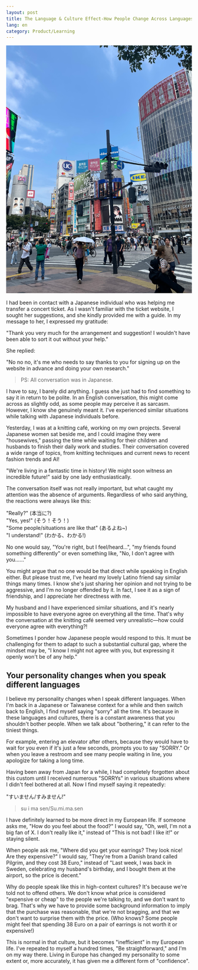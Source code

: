 ```yaml
---
layout: post
title: The Language & Culture Effect-How People Change Across Languages
lang: en
category: Product/Learning
---
```




![](/assets/img/shibuya.png)<br/>




I had been in contact with a Japanese individual who was helping me transfer a concert ticket. As I wasn't familiar with the ticket website, I sought her suggestions, and she kindly provided me with a guide. In my message to her, I expressed my gratitude:

"Thank you very much for the arrangement and suggestion! I wouldn't have been able to sort it out without your help."

She replied:

"No no no, it's me who needs to say thanks to you for signing up on the website in advance and doing your own research."

> PS: All conversation was in Japanese.

I have to say, I barely did anything. I guess she just had to find something to say it in return to be polite. In an English conversation, this might come across as slightly odd, as some people may perceive it as sarcasm. However, I know she genuinely meant it. I've experienced similar situations while talking with Japanese individuals before.

Yesterday, I was at a knitting café, working on my own projects. Several Japanese women sat beside me, and I could imagine they were "housewives," passing the time while waiting for their children and husbands to finish their daily work and studies. Their conversation covered a wide range of topics, from knitting techniques and current news to recent fashion trends and AI!

"We're living in a fantastic time in history! We might soon witness an incredible future!" said by one lady enthusiastically.

The conversation itself was not really important, but what caught my attention was the absence of arguments. Regardless of who said anything, the reactions were always like this:

"Really?" (本当に?)<br/>
"Yes, yes!" (そう！そう！)<br/>
"Some people/situations are like that" (あるよね~)<br/>
"I understand!" (わかる、わかる!)

No one would say, "You're right, but I feel/heard...", "my friends found something differently" or even something like, "No, I don't agree with you......"

You might argue that no one would be that direct while speaking in English either. But please trust me, I've heard my lovely Latino friend say similar things many times. I know she's just sharing her opinion and not trying to be aggressive, and I'm no longer offended by it. In fact, I see it as a sign of friendship, and I appreciate her directness with me.

My husband and I have experienced similar situations, and it's nearly impossible to have everyone agree on everything all the time. That's why the conversation at the knitting café seemed very unrealistic—how could everyone agree with everything?!

Sometimes I ponder how Japanese people would respond to this. It must be challenging for them to adapt to such a substantial cultural gap, where the mindset may be, "I know I might not agree with you, but expressing it openly won't be of any help."

## Your personality changes when you speak different languages

I believe my personality changes when I speak different languages. When I'm back in a Japanese or Taiwanese context for a while and then switch back to English, I find myself saying "sorry" all the time. It's because in these languages and cultures, there is a constant awareness that you shouldn't bother people. When we talk about "bothering," it can refer to the tiniest things.

For example, entering an elevator after others, because they would have to wait for you even if it's just a few seconds, prompts you to say "SORRY." Or when you leave a restroom and see many people waiting in line, you apologize for taking a long time.

Having been away from Japan for a while, I had completely forgotten about this custom until I received numerous "SORRYs" in various situations where I didn't feel bothered at all. Now I find myself saying it repeatedly:

"すいません/すみません!"<br/>
> su i ma sen/Su.mi.ma.sen

I have definitely learned to be more direct in my European life. If someone asks me, "How do you feel about the food?" I would say, "Oh, well, I'm not a big fan of X. I don't really like it," instead of "This is not bad! I like it!" or staying silent.

When people ask me, "Where did you get your earrings? They look nice! Are they expensive?" I would say, "They're from a Danish brand called Pilgrim, and they cost 38 Euro," instead of "Last week, I was back in Sweden, celebrating my husband's birthday, and I bought them at the airport, so the price is decent."

Why do people speak like this in high-context cultures? It's because we're told not to offend others. We don't know what price is considered "expensive or cheap" to the people we're talking to, and we don't want to brag. That's why we have to provide some background information to imply that the purchase was reasonable, that we're not bragging, and that we don't want to surprise them with the price. (Who knows? Some people might feel that spending 38 Euro on a pair of earrings is not worth it or expensive!)

This is normal in that culture, but it becomes "inefficient" in my European life. I've repeated to myself a hundred times, "Be straightforward," and I'm on my way there. Living in Europe has changed my personality to some extent or, more accurately, it has given me a different form of "confidence".